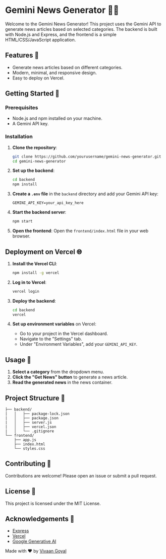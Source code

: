 # Gemini News Generator 📰✨

Welcome to the Gemini News Generator! This project uses the Gemini API to generate news articles based on selected categories. The backend is built with Node.js and Express, and the frontend is a simple HTML/CSS/JavaScript application.

## Features 🌟

- Generate news articles based on different categories.
- Modern, minimal, and responsive design.
- Easy to deploy on Vercel.

## Getting Started 🚀

### Prerequisites

- Node.js and npm installed on your machine.
- A Gemini API key.

### Installation

1. **Clone the repository**:
    ```sh
    git clone https://github.com/yourusername/gemini-news-generator.git
    cd gemini-news-generator
    ```

2. **Set up the backend**:
    ```sh
    cd backend
    npm install
    ```

3. **Create a `.env` file** in the `backend` directory and add your Gemini API key:
    ```
    GEMINI_API_KEY=your_api_key_here
    ```

4. **Start the backend server**:
    ```sh
    npm start
    ```

5. **Open the frontend**:
    Open the `frontend/index.html` file in your web browser.

## Deployment on Vercel 🌐

1. **Install the Vercel CLI**:
    ```sh
    npm install -g vercel
    ```

2. **Log in to Vercel**:
    ```sh
    vercel login
    ```

3. **Deploy the backend**:
    ```sh
    cd backend
    vercel
    ```

4. **Set up environment variables** on Vercel:
    - Go to your project in the Vercel dashboard.
    - Navigate to the "Settings" tab.
    - Under "Environment Variables", add your `GEMINI_API_KEY`.

## Usage 📖

1. **Select a category** from the dropdown menu.
2. **Click the "Get News" button** to generate a news article.
3. **Read the generated news** in the news container.

## Project Structure 📂

```
├── backend/
|   │   ├── package-lock.json
|   │   ├── package.json
|   │   ├── server.js
|   │   ├── vercel.json
|   │   └── .gitignore
└── frontend/
    ├── app.js
    ├── index.html
    └── styles.css
```

## Contributing 🤝

Contributions are welcome! Please open an issue or submit a pull request.

## License 📄

This project is licensed under the MIT License.

## Acknowledgements 🙏

- [Express](https://expressjs.com/)
- [Vercel](https://vercel.com/)
- [Google Generative AI](https://developers.google.com/generative-ai)


Made with ❤️ by [Vivaan Goyal](https://github.com/vivaangoyal29)